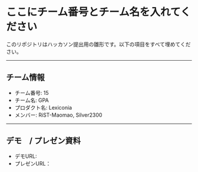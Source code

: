 # ここにチーム番号とチーム名を入れてください

このリポジトリはハッカソン提出用の雛形です。以下の項目をすべて埋めてください。

---

## チーム情報
- チーム番号: 15
- チーム名: GPA
- プロダクト名: Lexiconia
- メンバー: RiST-Maomao, Silver2300

---

## デモ　/ プレゼン資料
- デモURL: 
- プレゼンURL：
